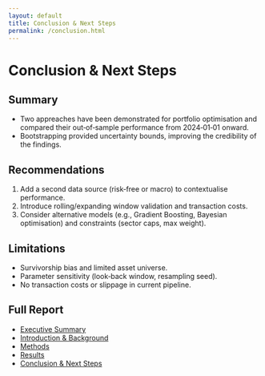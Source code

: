 ```yaml
---
layout: default
title: Conclusion & Next Steps
permalink: /conclusion.html
---
```


# Conclusion & Next Steps

## Summary
- Two appreaches have been demonstrated for portfolio optimisation and compared their out‑of‑sample performance from 2024‑01‑01 onward.  
- Bootstrapping provided uncertainty bounds, improving the credibility of the findings.

## Recommendations
1. Add a second data source (risk‑free or macro) to contextualise performance.  
2. Introduce rolling/expanding window validation and transaction costs.  
3. Consider alternative models (e.g., Gradient Boosting, Bayesian optimisation) and constraints (sector caps, max weight).

## Limitations
- Survivorship bias and limited asset universe.  
- Parameter sensitivity (look‑back window, resampling seed).  
- No transaction costs or slippage in current pipeline.

## Full Report

- [Executive Summary](/index.md)  
- [Introduction & Background](/intro.md)  
- [Methods](/methods.md)  
- [Results](/results.md)  
- [Conclusion & Next Steps](/conclusion.md)

